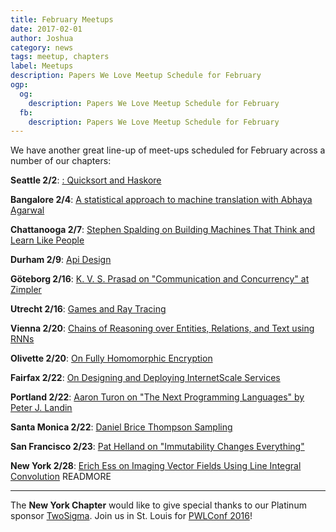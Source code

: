 ```yaml
---
title: February Meetups
date: 2017-02-01
author: Joshua
category: news
tags: meetup, chapters
label: Meetups
description: Papers We Love Meetup Schedule for February
ogp:
  og:
    description: Papers We Love Meetup Schedule for February
  fb:
    description: Papers We Love Meetup Schedule for February
---
```


We have another great line-up of meet-ups scheduled for February across a number of our chapters:

**Seattle 2/2**: [: Quicksort and Haskore](https://www.meetup.com/Papers-We-Love-Seattle/events/236557338/)

**Bangalore 2/4**: [A statistical approach to machine translation with Abhaya Agarwal](https://www.meetup.com/Papers-we-love-Bangalore/events/236984100/)

**Chattanooga 2/7**: [Stephen Spalding on Building Machines That Think and Learn Like People](https://www.meetup.com/Papers-We-Love-Chattanooga/events/237376175/)

**Durham 2/9**: [Api Design](https://www.meetup.com/Papers-We-Love-Raleigh-Durham/events/237139012/)

**Göteborg 2/16**: [K. V. S. Prasad on "Communication and Concurrency" at Zimpler](https://www.meetup.com/Papers-We-Love-Gothenburg/events/237159072/)

**Utrecht 2/16**: [Games and Ray Tracing](https://www.meetup.com/papers-we-love-utrecht/events/237190154/)

**Vienna 2/20**: [Chains of Reasoning over Entities, Relations, and Text using RNNs](https://www.meetup.com/Papers-We-Love-Vienna/events/236979336/)

**Olivette 2/20**: [On Fully Homomorphic Encryption](https://www.meetup.com/Papers-We-Love-in-saint-louis/events/237047272/)

**Fairfax 2/22**: [On Designing and Deploying InternetScale Services](https://www.meetup.com/Papers-We-Love-DC-NoVA/events/237499316/)

**Portland 2/22**: [Aaron Turon on "The Next  Programming Languages" by Peter J. Landin](https://www.meetup.com/Papers-We-Love-PDX/events/237585423/)

**Santa Monica 2/22**: [Daniel Brice  Thompson Sampling](https://www.meetup.com/Papers-We-Love-LA/events/236998470/)

**San Francisco 2/23**: [Pat Helland on "Immutability Changes Everything"](https://www.meetup.com/papers-we-love-too/events/237054850/)

**New York  2/28**: [Erich Ess on Imaging Vector Fields Using Line Integral Convolution](https://www.meetup.com/papers-we-love/events/237581430/)
 READMORE

---

The **New York Chapter** would like to give special thanks to our Platinum sponsor [TwoSigma](https://www.twosigma.com). Join us in St. Louis for [PWLConf 2016](http://pwlconf.org/)!
